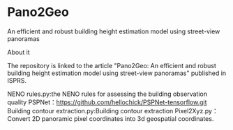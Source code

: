 # Pano2Geo
 An efficient and robust building height estimation model using street-view panoramas

About it

The repository is linked to the article "Pano2Geo: An efficient and robust building height estimation model using street-view panoramas" published in ISPRS.

NENO rules.py:the NENO rules for assessing the building observation quality
PSPNet：https://github.com/hellochick/PSPNet-tensorflow.git
Building contour extraction.py:Building contour extraction
Pixel2Xyz.py：Convert 2D panoramic pixel coordinates into 3d geospatial coordinates.

